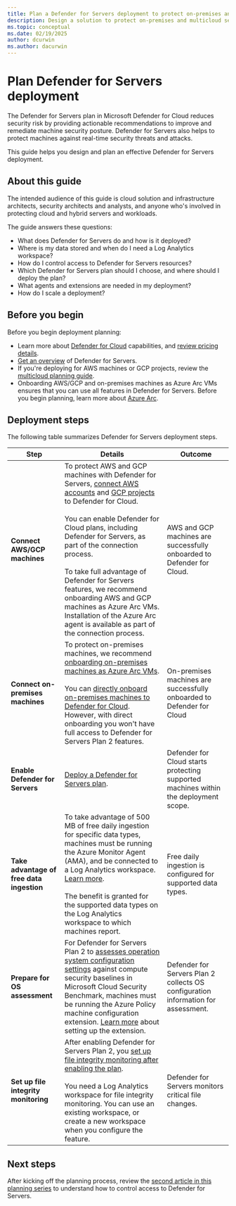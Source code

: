 ```yaml
---
title: Plan a Defender for Servers deployment to protect on-premises and multicloud servers
description: Design a solution to protect on-premises and multicloud servers with Microsoft Defender for Servers.
ms.topic: conceptual
ms.date: 02/19/2025
author: dcurwin
ms.author: dacurwin
---
```

# Plan Defender for Servers deployment

The Defender for Servers plan in Microsoft Defender for Cloud reduces security risk by providing actionable recommendations to improve and remediate machine security posture. Defender for Servers also helps to protect machines against real-time security threats and attacks.

This guide helps you design and plan an effective Defender for Servers deployment.

## About this guide

The intended audience of this guide is cloud solution and infrastructure architects, security architects and analysts, and anyone who's involved in protecting cloud and hybrid servers and workloads.

The guide answers these questions:

- What does Defender for Servers do and how is it deployed?
- Where is my data stored and when do I need a Log Analytics workspace?
- How do I control access to Defender for Servers resources?
- Which Defender for Servers plan should I choose, and where should I deploy the plan?
- What agents and extensions are needed in my deployment?
- How do I scale a deployment?

## Before you begin

Before you begin deployment planning:

- Learn more about [Defender for Cloud](defender-for-cloud-introduction.md) capabilities, and [review pricing details](https://azure.microsoft.com/pricing/details/defender-for-cloud/).
- [Get an overview](defender-for-servers-overview.md) of Defender for Servers.
- If you're deploying for AWS machines or GCP projects, review the [multicloud planning guide](plan-multicloud-security-get-started.md).
- Onboarding AWS/GCP and on-premises machines as Azure Arc VMs ensures that you can use all features in Defender for Servers. Before you begin planning, learn more about [Azure Arc](/azure/azure-arc/overview).

## Deployment steps

The following table summarizes Defender for Servers deployment steps.

| **Step**                                  | **Details**                                                  | **Outcome**                                                  |
| ----------------------------------------- | ------------------------------------------------------------ | ------------------------------------------------------------ |
| **Connect AWS/GCP machines**              | To protect AWS and GCP machines with Defender for Servers, [connect AWS accounts](quickstart-onboard-aws.md) and [GCP projects](quickstart-onboard-gcp.md) to Defender for Cloud.<br/><br/> You can enable Defender for Cloud plans, including Defender for Servers, as part of the connection process.<br/><br/> To take full advantage of Defender for Servers features, we recommend onboarding AWS and GCP machines as Azure Arc VMs. Installation of the Azure Arc agent is available as part of the connection process. | AWS and GCP machines are successfully onboarded to Defender for Cloud. |
| **Connect on-premises machines**          | To protect on-premises machines, we recommend [onboarding on-premises machines as Azure Arc VMs](quickstart-onboard-machines.md).<br/><br/> You can [directly onboard on-premises machines to Defender for Cloud](onboard-machines-with-defender-for-endpoint.md). However, with direct onboarding you won't have full access to Defender for Servers Plan 2 features. | On-premises machines are successfully onboarded to Defender for Cloud |
| **Enable Defender for Servers**           | [Deploy a Defender for Servers plan](tutorial-enable-servers-plan.md). | Defender for Cloud starts protecting supported machines within the deployment scope. |
| **Take advantage of free data ingestion** | To take advantage of 500 MB of free daily ingestion for specific data types, machines must be running the Azure Monitor Agent (AMA), and be connected to a Log Analytics workspace. [Learn more](data-ingestion-benefit.md).<br/><br/> The benefit is granted for the supported data types on the Log Analytics workspace to which machines report. | Free daily ingestion is configured for supported data types. |
| **Prepare for OS assessment**             | For Defender for Servers Plan 2 to [assesses operation system configuration settings](operating-system-misconfiguration.md) against compute security baselines in Microsoft Cloud Security Benchmark, machines must be running the Azure Policy machine configuration extension. [Learn more](security-baseline-guest-configuration.md) about setting up the extension. | Defender for Servers Plan 2 collects OS configuration information for assessment. |
| **Set up file integrity monitoring**      | After enabling Defender for Servers Plan 2, you [set up file integrity monitoring after enabling the plan](file-integrity-monitoring-overview.md).<br/><br/> You need a Log Analytics workspace for file integrity monitoring. You can use an existing workspace, or create a new workspace when you configure the feature. | Defender for Servers monitors critical file changes.         |

## Next steps

After kicking off the planning process, review the [second article in this planning series](plan-defender-for-servers-roles.md) to understand how to control access to Defender for Servers.
